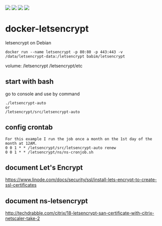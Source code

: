 [![](https://images.microbadger.com/badges/image/babim/letsencrypt.svg)](https://microbadger.com/images/babim/letsencrypt "Get your own image badge on microbadger.com")
[![](https://images.microbadger.com/badges/version/babim/letsencrypt.svg)](https://microbadger.com/images/babim/letsencrypt "Get your own version badge on microbadger.com")
[![](https://images.microbadger.com/badges/image/babim/letsencrypt:ssh.svg)](https://microbadger.com/images/babim/letsencrypt:ssh "Get your own image badge on microbadger.com")
[![](https://images.microbadger.com/badges/version/babim/letsencrypt:ssh.svg)](https://microbadger.com/images/babim/letsencrypt:ssh "Get your own version badge on microbadger.com")

# docker-letsencrypt
letsencrypt on Debian

```
docker run --name letsencrypt -p 80:80 -p 443:443 -v /data/letsencrypt-data:/letsencrypt babim/letsencrypt
```
volume: /letsencrypt /letsencrypt/etc

## start with bash

go to console and use by command 
```
./letsencrypt-auto
or
/letsencrypt/src/letsencrypt-auto
```

## config crontab
```
For this example I run the job once a month on the 1st day of the month at 12AM.
0 0 1 * * /letsencrypt/src/letsencrypt-auto renew
0 0 1 * * /letsencrypt/ns/ns-cronjob.sh
```

## document Let's Encrypt

https://www.linode.com/docs/security/ssl/install-lets-encrypt-to-create-ssl-certificates

## document ns-letsencrypt

http://techdrabble.com/citrix/18-letsencrypt-san-certificate-with-citrix-netscaler-take-2
